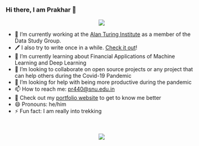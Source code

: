 ### Hi there, I am Prakhar 👋

<p align="center"><img src="https://profile-counter.glitch.me/prakharrathi25/count.svg"/></p>

<!--
**prakharrathi25/prakharrathi25** is a ✨ _special_ ✨ repository because its `README.md` (this file) appears on your GitHub profile.

Here are some ideas to get you started:

- 💬 Ask me about the intersection of technology and finance
-->
- 🔭 I’m currently working at the [Alan Turing Institute](https://github.com/alan-turing-institute) as a member of the Data Study Group.  
- 🖊️ I also try to write once in a while. [Check it out](https://medium.com/@prakharrathi25)!
- 🌱 I’m currently learning about Financial Applications of Machine Learning and Deep Learning
- 👯 I’m looking to collaborate on open source projects or any project that can help others during the Covid-19 Pandemic
- 🤔 I’m looking for help with being more productive during the pandemic 
- 📫 How to reach me: [pr440@snu.edu.in](mailto:pr440@snu.edu.in)
- 📧 Check out my [portfolio website](https://prakharrathi25.github.io/) to get to know me better
- 😄 Pronouns: he/him
- ⚡ Fun fact: I am really into trekking

<br/>

<p align="center"><img align="center" src="https://github-readme-stats.vercel.app/api?username=prakharrathi25&show_icons=true&theme=dracula" /></p>
